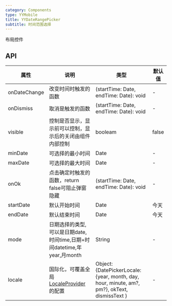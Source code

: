 ```yaml
---
category: Components
type: YYMobile
title: YYDateRangePicker
subtitle: 时间范围选择
---
```


布局控件

## API


属性 | 说明 | 类型 | 默认值
----|-----|------|------
| onDateChange| 改变时间时触发的函数 | (startTime: Date, endTime: Date): void  |  - |
| onDismiss | 取消是触发的函数 | (startTime: Date, endTime: Date): void | - |
| visible | 控制是否显示，显示前可以控制，显示后的关闭由组件内部控制 | booleam | false |
| minDate | 可选择的最小时间 | Date | - |
| maxDate | 可选择的最大时间 | Date | - |
| onOk | 点击确定时触发的函数，return false可阻止弹窗隐藏 | (startTime: Date, endTime: Date): void  |  - |
| startDate | 默认开始时间 | Date | 今天 |
| endDate | 默认结束时间 | Date | 今天 |
| mode | 日期选择的类型, 可以是日期date,时间time,日期+时间datetime,年year,月month | String | - |
| locale | 国际化，可覆盖全局[LocaleProvider](https://mobile.ant.design/components/locale-provider)的配置 | Object: {DatePickerLocale: {year, month, day, hour, minute, am?, pm?}, okText, dismissText } | - |
